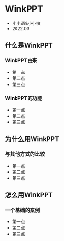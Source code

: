 # WinkPPT
* 小小语&小小槟
* 2022.03

## 什么是WinkPPT

### WinkPPT由来

* 第一点
* 第二点
* 第三点

### WinkPPT的功能

* 第一点
* 第二点
* 第三点

## 为什么用WinkPPT

### 与其他方式的比较

* 第一点
* 第二点
* 第三点

## 怎么用WinkPPT

### 一个基础的案例

* 第一点
* 第二点
* 第三点
